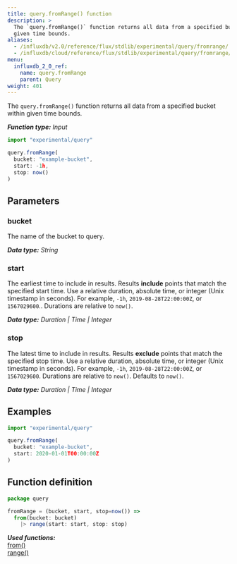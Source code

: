 ```yaml
---
title: query.fromRange() function
description: >
  The `query.fromRange()` function returns all data from a specified bucket within
  given time bounds.
aliases:
  - /influxdb/v2.0/reference/flux/stdlib/experimental/query/fromrange/
  - /influxdb/cloud/reference/flux/stdlib/experimental/query/fromrange/
menu:
  influxdb_2_0_ref:
    name: query.fromRange
    parent: Query
weight: 401
---
```


The `query.fromRange()` function returns all data from a specified bucket within
given time bounds.

_**Function type:** Input_

```js
import "experimental/query"

query.fromRange(
  bucket: "example-bucket",
  start: -1h,
  stop: now()
)
```

## Parameters

### bucket
The name of the bucket to query.

_**Data type:** String_

### start
The earliest time to include in results.
Results **include** points that match the specified start time.
Use a relative duration, absolute time, or integer (Unix timestamp in seconds).
For example, `-1h`, `2019-08-28T22:00:00Z`, or `1567029600`..
Durations are relative to `now()`.

_**Data type:** Duration | Time | Integer_

### stop
The latest time to include in results.
Results **exclude** points that match the specified stop time.
Use a relative duration, absolute time, or integer (Unix timestamp in seconds).
For example, `-1h`, `2019-08-28T22:00:00Z`, or `1567029600`.
Durations are relative to `now()`.
Defaults to `now()`.

_**Data type:** Duration | Time | Integer_

## Examples

```js
import "experimental/query"

query.fromRange(
  bucket: "example-bucket",
  start: 2020-01-01T00:00:00Z
)
```

## Function definition
```js
package query

fromRange = (bucket, start, stop=now()) =>
  from(bucket: bucket)
    |> range(start: start, stop: stop)
```

_**Used functions:**_  
[from()](/influxdb/v2.0/reference/flux/stdlib/built-in/inputs/from/)  
[range()](/influxdb/v2.0/reference/flux/stdlib/built-in/transformations/range/)  
